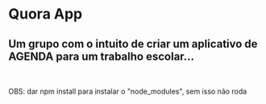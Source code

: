 # Quora App

## Um grupo com o intuito de criar um aplicativo de AGENDA para um trabalho escolar...
<br>

OBS: dar npm install para instalar o "node_modules", sem isso não roda
